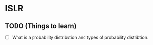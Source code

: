 # ISLR

## TODO (Things to learn)

-[ ] What is a probability distribution and types of probability distribtion.
